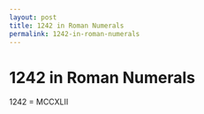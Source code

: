 ```yaml
---
layout: post
title: 1242 in Roman Numerals
permalink: 1242-in-roman-numerals
---
```


# 1242 in Roman Numerals

1242 = MCCXLII
